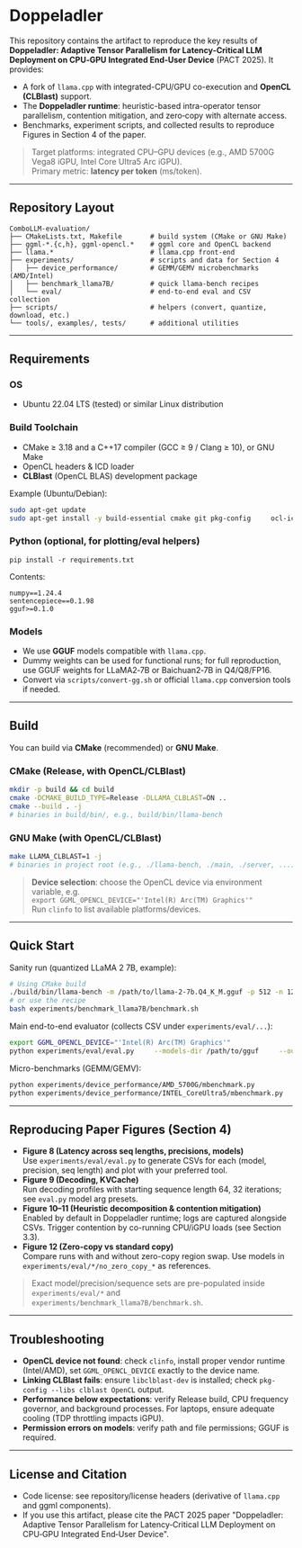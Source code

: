 # Doppeladler

This repository contains the artifact to reproduce the key results of **Doppeladler: Adaptive Tensor Parallelism for Latency‑Critical LLM Deployment on CPU‑GPU Integrated End‑User Device** (PACT 2025). It provides:
- A fork of `llama.cpp` with integrated-CPU/GPU co-execution and **OpenCL (CLBlast)** support.
- The **Doppeladler runtime**: heuristic-based intra-operator tensor parallelism, contention mitigation, and zero‑copy with alternate access.
- Benchmarks, experiment scripts, and collected results to reproduce Figures in Section 4 of the paper.

> Target platforms: integrated CPU–GPU devices (e.g., AMD 5700G Vega8 iGPU, Intel Core Ultra5 Arc iGPU).  
> Primary metric: **latency per token** (ms/token).

---

## Repository Layout

```
ComboLLM-evaluation/
├── CMakeLists.txt, Makefile       # build system (CMake or GNU Make)
├── ggml-*.{c,h}, ggml-opencl.*    # ggml core and OpenCL backend
├── llama.*                        # llama.cpp front-end
├── experiments/                   # scripts and data for Section 4
│   ├── device_performance/        # GEMM/GEMV microbenchmarks (AMD/Intel)
│   ├── benchmark_llama7B/         # quick llama-bench recipes
│   └── eval/                      # end-to-end eval and CSV collection
├── scripts/                       # helpers (convert, quantize, download, etc.)
└── tools/, examples/, tests/      # additional utilities
```

---

## Requirements

### OS
- Ubuntu 22.04 LTS (tested) or similar Linux distribution

### Build Toolchain
- CMake ≥ 3.18 and a C++17 compiler (GCC ≥ 9 / Clang ≥ 10), or GNU Make
- OpenCL headers & ICD loader
- **CLBlast** (OpenCL BLAS) development package

Example (Ubuntu/Debian):
```bash
sudo apt-get update
sudo apt-get install -y build-essential cmake git pkg-config     ocl-icd-opencl-dev clinfo libclblast-dev
```

### Python (optional, for plotting/eval helpers)
```
pip install -r requirements.txt
```
Contents:
```
numpy==1.24.4
sentencepiece==0.1.98
gguf>=0.1.0
```

### Models
- We use **GGUF** models compatible with `llama.cpp`.  
- Dummy weights can be used for functional runs; for full reproduction, use GGUF weights for LLaMA2‑7B or Baichuan2‑7B in Q4/Q8/FP16.
- Convert via `scripts/convert-gg.sh` or official `llama.cpp` conversion tools if needed.

---

## Build

You can build via **CMake** (recommended) or **GNU Make**.

### CMake (Release, with OpenCL/CLBlast)
```bash
mkdir -p build && cd build
cmake -DCMAKE_BUILD_TYPE=Release -DLLAMA_CLBLAST=ON ..
cmake --build . -j
# binaries in build/bin/, e.g., build/bin/llama-bench
```

### GNU Make (with OpenCL/CLBlast)
```bash
make LLAMA_CLBLAST=1 -j
# binaries in project root (e.g., ./llama-bench, ./main, ./server, ...)
```

> **Device selection**: choose the OpenCL device via environment variable, e.g.  
> `export GGML_OPENCL_DEVICE="'Intel(R) Arc(TM) Graphics'"`  
> Run `clinfo` to list available platforms/devices.

---

## Quick Start

Sanity run (quantized LLaMA 2 7B, example):
```bash
# Using CMake build
./build/bin/llama-bench -m /path/to/llama-2-7b.Q4_K_M.gguf -p 512 -n 128 -ngl 99 -t 1
# or use the recipe
bash experiments/benchmark_llama7B/benchmark.sh
```

Main end-to-end evaluator (collects CSV under `experiments/eval/...`):
```bash
export GGML_OPENCL_DEVICE="'Intel(R) Arc(TM) Graphics'"
python experiments/eval/eval.py     --models-dir /path/to/gguf     --out-dir experiments/eval/core_ultra5
```

Micro-benchmarks (GEMM/GEMV):
```bash
python experiments/device_performance/AMD_5700G/mbenchmark.py
python experiments/device_performance/INTEL_CoreUltra5/mbenchmark.py
```

---

## Reproducing Paper Figures (Section 4)

- **Figure 8 (Latency across seq lengths, precisions, models)**  
  Use `experiments/eval/eval.py` to generate CSVs for each (model, precision, seq length) and plot with your preferred tool.
- **Figure 9 (Decoding, KVCache)**  
  Run decoding profiles with starting sequence length 64, 32 iterations; see `eval.py` model arg presets.
- **Figure 10–11 (Heuristic decomposition & contention mitigation)**  
  Enabled by default in Doppeladler runtime; logs are captured alongside CSVs. Trigger contention by co-running CPU/iGPU loads (see Section 3.3).
- **Figure 12 (Zero-copy vs standard copy)**  
  Compare runs with and without zero-copy region swap. Use models in `experiments/eval/*/no_zero_copy_*` as references.

> Exact model/precision/sequence sets are pre-populated inside `experiments/eval/*` and `experiments/benchmark_llama7B/benchmark.sh`.

---

## Troubleshooting

- **OpenCL device not found**: check `clinfo`, install proper vendor runtime (Intel/AMD), set `GGML_OPENCL_DEVICE` exactly to the device name.
- **Linking CLBlast fails**: ensure `libclblast-dev` is installed; check `pkg-config --libs clblast OpenCL` output.
- **Performance below expectations**: verify Release build, CPU frequency governor, and background processes. For laptops, ensure adequate cooling (TDP throttling impacts iGPU).
- **Permission errors on models**: verify path and file permissions; GGUF is required.

---

## License and Citation

- Code license: see repository/license headers (derivative of `llama.cpp` and ggml components).  
- If you use this artifact, please cite the PACT 2025 paper "Doppeladler: Adaptive Tensor Parallelism for Latency‑Critical LLM Deployment on CPU‑GPU Integrated End‑User Device".
